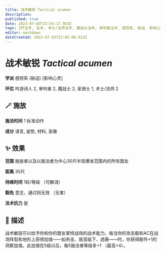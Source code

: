 ```yaml
---
title: 战术敏锐 Tactical acumen
description: 
published: true
date: 2023-07-03T23:54:17.953Z
tags: 2环法术, 法术, 术士/法师法术, 魔战士法术, 审判者法术, 惑控系, 胁迫, 影响心灵, 1环法术, 吟游诗人法术, 圣骑士法术
editor: markdown
dateCreated: 2023-07-03T22:05:08.913Z
---
```


# **战术敏锐** *Tactical acumen*

**学派** 惑控系 (胁迫) \[影响心灵\] 

**环位** 吟游诗人 2, 审判者 2, 魔战士 2, 圣骑士 1, 术士/法师 2

## 🪄 施放

**施法时间** 1 标准动作

**成分** 语言, 姿势, 材料, 圣徽

## ✨ 效果  

**范围** 施放者以及以施法者为中心30尺半径爆发范围内的所有盟友

**距离** 30尺  

**持续时间** 1轮/等级 （可解消） 

**豁免** 意志，通过则无效 （无害）

**法术抗力** 是

## 📖 描述

战术敏锐可以给予你和你的盟友掌控战场的战术能力。每当你的攻击骰和AC在战场阵型和地形上获得加值——如夹击、居高临下、遮蔽——时，你获得额外+1的洞察加值。此加值在5级以后，每5施法者等级多+1 （最高+4）。
    